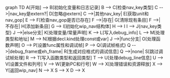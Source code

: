 graph TD
    A[开始] --> B[初始化变量和日志记录]
    B --> C[检查nav_key类型]
    C -->|nav_key是extern?| D[忽略@extern]
    C -->|其他nav_key| E[获取unit和nav_gop]
    E --> F[检查nav_gop是否已存在]
    F -->|存在| G[清除现有条目]
    F -->|不存在| H[添加新条目]
    G --> I[初始化wip_nav结构体]
    H --> I
    I --> J{nav_key类型}
    J -->|else分支| K[处理变量/常量声明]
    K --> L[写入debug_info]
    L --> M[处理类型和地址]
    M --> N[根据decl.kind处理const或var]
    J -->|func分支| O[处理函数声明]
    O --> P[设置func属性和调试帧]
    P --> Q{调试帧格式}
    Q -->|debug_frame或eh_frame| R[生成对应格式的调试信息]
    Q -->|none| S[跳过调试帧处理]
    R --> T[写入函数类型和返回类型]
    T --> U[处理debug_line信息]
    U --> V[设置文件和列号]
    V --> W[更新PC和行号]
    W --> X[处理错误和资源释放]
    X --> Y[返回wip_nav]
    N --> X
    S --> X
    D --> X
